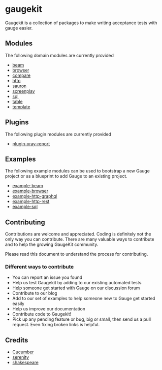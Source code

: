 # gaugekit
Gaugekit is a collection of packages to make writing acceptance tests with gauge easier.

## Modules
The following domain modules are currently provided

- [beam](./beam)
- [browser](./browser)
- [compare](./compare)
- [http](./http)
- [sauron](./sauron)
- [screenplay](./screenplay)
- [sql](./sql)
- [table](./table)
- [template](./template)

## Plugins
The following plugin modules are currently provided

- [plugin-xray-report](./plugin/xray-report)

## Examples
The following example modules can be used to bootstrap a new Gauge project or as a blueprint to add Gauge to an existing project.

- [example-beam](./example/example-beam)
- [example-browser](./example/example-browser)
- [example-http-graphql](./example/example-http-graphql)
- [example-http-rest](./example/example-http-rest)
- [example-sql](./example/example-sql)

## Contributing
Contributions are welcome and appreciated. Coding is definitely not the only way you can contribute. 
There are many valuable ways to contribute and to help the growing GaugeKit community.

Please read this document to understand the process for contributing.

### Different ways to contribute
* You can report an issue you found
* Help us test Gaugekit by adding to our existing automated tests
* Help someone get started with Gauge on our discussion forum
* Contribute to our blog
* Add to our set of examples to help someone new to Gauge get started easily
* Help us improve our documentation
* Contribute code to Gaugekit!
* Pick up any pending feature or bug, big or small, then send us a pull request. Even fixing broken links is helpful.

## Credits 
* [Cucumber](https://github.com/cucumber)
* [serenity](https://github.com/serenity-bdd)
* [shakespeare](https://github.com/mkutz/shakespeare)
